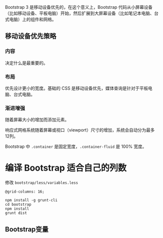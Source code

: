 Bootstrap 3 是移动设备优先的，在这个意义上，Bootstrap 代码从小屏幕设备（比如移动设备、平板电脑）开始，然后扩展到大屏幕设备（比如笔记本电脑、台式电脑）上的组件和网格。

## 移动设备优先策略

### 内容
决定什么是最重要的。

### 布局
优先设计更小的宽度。基础的 CSS 是移动设备优先，媒体查询是针对于平板电脑、台式电脑。

### 渐进增强

随着屏幕大小的增加而添加元素。

响应式网格系统随着屏幕或视口（viewport）尺寸的增加，系统会自动分为最多12列。

Bootstrap 中 `.container` 是固定宽度，`.container-fluid` 是 100% 宽度。

# 编译 Bootstrap 适合自己的列数

修改 `bootstrap/less/variables.less`

```less
@grid-columns: 16;
```

```shell
npm install -g grunt-cli
cd bootstrap
npm install
grunt dist
```

## Bootstrap变量

